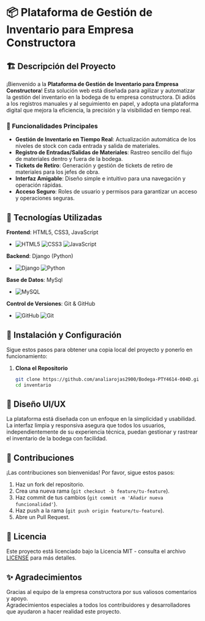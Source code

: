 
# 📦 Plataforma de Gestión de Inventario para Empresa Constructora

## 🏗️ Descripción del Proyecto

¡Bienvenido a la **Plataforma de Gestión de Inventario para Empresa Constructora**! Esta solución web está diseñada para agilizar y automatizar la gestión del inventario en la bodega de tu empresa constructora. Di adiós a los registros manuales y al seguimiento en papel, y adopta una plataforma digital que mejora la eficiencia, la precisión y la visibilidad en tiempo real.

### 🌟 Funcionalidades Principales

- **Gestión de Inventario en Tiempo Real**: Actualización automática de los niveles de stock con cada entrada y salida de materiales.
- **Registro de Entradas/Salidas de Materiales**: Rastreo sencillo del flujo de materiales dentro y fuera de la bodega.
- **Tickets de Retiro**: Generación y gestión de tickets de retiro de materiales para los jefes de obra.
- **Interfaz Amigable**: Diseño simple e intuitivo para una navegación y operación rápidas.
- **Acceso Seguro**: Roles de usuario y permisos para garantizar un acceso y operaciones seguras.

## 🚀 Tecnologías Utilizadas

**Frontend**: HTML5, CSS3, JavaScript
- ![HTML5](https://img.shields.io/badge/-HTML5-E34F26?style=flat-square&logo=html5&logoColor=white) ![CSS3](https://img.shields.io/badge/-CSS3-1572B6?style=flat-square&logo=css3) ![JavaScript](https://img.shields.io/badge/-JavaScript-F7DF1E?style=flat-square&logo=javascript&logoColor=black)
  
**Backend**: Django (Python)

- ![Django](https://img.shields.io/badge/-Django-092E20?style=flat-square&logo=django&logoColor=white) ![Python](https://img.shields.io/badge/-Python-3776AB?style=flat-square&logo=python&logoColor=white)

**Base de Datos**: MySql

- ![MySQL](https://img.shields.io/badge/-MySQL-4479A1?style=flat-square&logo=mysql&logoColor=white) 
  
**Control de Versiones**: Git & GitHub
  
- ![GitHub](https://img.shields.io/badge/-GitHub-181717?style=flat-square&logo=github) ![Git](https://img.shields.io/badge/-Git-F05032?style=flat-square&logo=git&logoColor=white)

## 🔧 Instalación y Configuración

Sigue estos pasos para obtener una copia local del proyecto y ponerlo en funcionamiento:

1. **Clona el Repositorio**
   ```bash
   git clone https://github.com/analiarojas2900/Bodega-PTY4614-004D.git
   cd inventario
   
## 🎨 Diseño UI/UX

La plataforma está diseñada con un enfoque en la simplicidad y usabilidad. La interfaz limpia y responsiva asegura que todos los usuarios, independientemente de su experiencia técnica, puedan gestionar y rastrear el inventario de la bodega con facilidad.

## 🤝 Contribuciones

¡Las contribuciones son bienvenidas! Por favor, sigue estos pasos:

1. Haz un fork del repositorio.
2. Crea una nueva rama (`git checkout -b feature/tu-feature`).
3. Haz commit de tus cambios (`git commit -m 'Añadir nueva funcionalidad'`).
4. Haz push a la rama (`git push origin feature/tu-feature`).
5. Abre un Pull Request.

## 📜 Licencia

Este proyecto está licenciado bajo la Licencia MIT - consulta el archivo [LICENSE](LICENSE) para más detalles.

## ✨ Agradecimientos

Gracias al equipo de la empresa constructora por sus valiosos comentarios y apoyo.  
Agradecimientos especiales a todos los contribuidores y desarrolladores que ayudaron a hacer realidad este proyecto.
